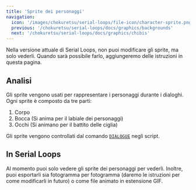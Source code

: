 ```yaml
---
title: 'Sprite dei personaggi'
navigation:
  icon: '/images/chokuretsu/serial-loops/file-icon/character-sprite.png'
  previous: '/chokuretsu/serial-loops/docs/graphics/backgrounds'
  next: '/chokuretsu/serial-loops/docs/graphics/chibis'
---
```


Nella versione attuale di Serial Loops, non puoi modificare gli sprite, ma solo vederli. Quando sarà possibile farlo, aggiungeremo delle istruzioni
in questa pagina.

## Analisi

Gli sprite vengono usati per rappresentare i personaggi durante i dialoghi. Ogni sprite è composto da tre parti:

1. Corpo
2. Bocca (Si anima per il labiale dei personaggi)
3. Occhi (Si animano per il battito delle ciglia)

Gli sprite vengono controllati dal comando [`DIALOGUE`](../scripts/commands#dialogue) negli script.

## In Serial Loops
Al momento puoi solo vedere gli sprite dei personaggi per vederli. Inoltre, puoi esportarli sia fotogramma per fotogramma (daremo le istruzioni per come
modificarli in futuro) o come file animato in estensione GIF.